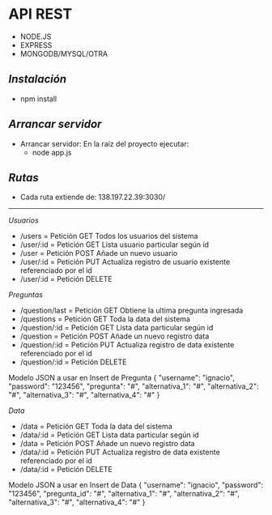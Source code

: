 **API REST**
========================
- NODE.JS
- EXPRESS
- MONGODB/MYSQL/OTRA

*Instalación*
------------------------------
- npm install 

*Arrancar servidor*
--------------------------------
- Arrancar servidor: En la raíz del proyecto ejecutar: 
    - node app.js

*Rutas*
----------------------------
* Cada ruta extiende de: 138.197.22.39:3030/
----------------------------
*Usuarios*
- /users    = Petición GET Todos los usuarios del sistema
- /user/:id = Petición GET Lista usuario particular según id
- /user     = Petición POST Añade un nuevo usuario
- /user/:id = Petición PUT Actualiza registro de usuario existente referenciado por el id
- /user/:id = Petición DELETE

*Preguntas*
- /question/last = Petición GET Obtiene la ultima pregunta ingresada
- /questions     = Petición GET Toda la data del sistema
- /question/:id  = Petición GET Lista data particular según id
- /question      = Petición POST Añade un nuevo registro data
- /question/:id  = Petición PUT Actualiza registro de data existente referenciado por el id
- /question/:id  = Petición DELETE

Modelo JSON a usar en Insert de Pregunta
{
	"username": "ignacio",
    "password": "123456",
    "pregunta": "#",
    "alternativa_1": "#",
    "alternativa_2": "#",
    "alternativa_3": "#",
    "alternativa_4": "#"
}

*Data*
- /data     = Petición GET Toda la data del sistema
- /data/:id = Petición GET Lista data particular según id
- /data     = Petición POST Añade un nuevo registro data
- /data/:id = Petición PUT Actualiza registro de data existente referenciado por el id
- /data/:id = Petición DELETE

Modelo JSON a usar en Insert de Data
{
	"username": "ignacio",
    "password": "123456",
    "pregunta_id": "#",
    "alternativa_1": "#",
    "alternativa_2": "#",
    "alternativa_3": "#",
    "alternativa_4": "#"
}